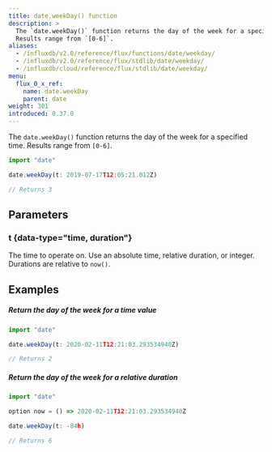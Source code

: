 ```yaml
---
title: date.weekDay() function
description: >
  The `date.weekDay()` function returns the day of the week for a specified time.
  Results range from `[0-6]`.
aliases:
  - /influxdb/v2.0/reference/flux/functions/date/weekday/
  - /influxdb/v2.0/reference/flux/stdlib/date/weekday/
  - /influxdb/cloud/reference/flux/stdlib/date/weekday/
menu:
  flux_0_x_ref:
    name: date.weekDay
    parent: date
weight: 301
introduced: 0.37.0
---
```


The `date.weekDay()` function returns the day of the week for a specified time.
Results range from `[0-6]`.

```js
import "date"

date.weekDay(t: 2019-07-17T12:05:21.012Z)

// Returns 3
```

## Parameters

### t {data-type="time, duration"}
The time to operate on.
Use an absolute time, relative duration, or integer.
Durations are relative to `now()`.

## Examples

##### Return the day of the week for a time value
```js
import "date"

date.weekDay(t: 2020-02-11T12:21:03.293534940Z)

// Returns 2
```

##### Return the day of the week for a relative duration
```js
import "date"

option now = () => 2020-02-11T12:21:03.293534940Z

date.weekDay(t: -84h)

// Returns 6
```

